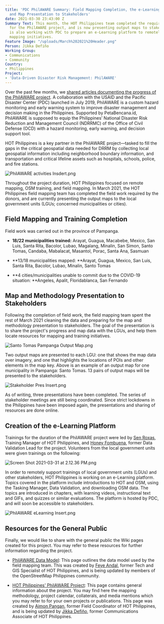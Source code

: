 ```yaml
---
title: 'PDC PhilAWARE Summary: Field Mapping Completion, the e-Learning Platform,
  and Map Presentation to Stakeholders'
date: 2021-03-30 23:43:00 Z
Summary Text: This month, the HOT Philippines team completed the required field work
  for the PhilAWARE project, and is now presenting output maps to stakeholders. HOT
  is also working with PDC to prepare an e-Learning platform to remotely support stakeholder
  mapping initiatives.
Feature Image: "/uploads/March%202021%20Header.png"
Person: Jikka Defiño
Working Group:
- Communications
- Community
Country:
- Philippines
Project:
- 'Data-Driven Disaster Risk Management: PhilAWARE'
---
```


Over the past few months, we [shared articles documenting the progress of the PhilAWARE project](https://www.hotosm.org/projects/data-driven-disaster-risk-management-philaware/). A collaboration with the USAID and the Pacific Disaster Center (PDC) launched in July 2019, PhilAWARE is a custom hazard monitoring and early warning system to improve disaster management and decision making in the Philippines.  Supported by PetaBencana.id, PhilAWARE is supposed to equip the Philippines’ National Disaster Risk Reduction and Management Council (NDRRMC) of the Office of Civil Defense (OCD) with a hazard monitoring, early warning, and decision support tool.

HOT Philippines is a key partner in the PhilAWARE project—tasked to fill the gaps in the critical geospatial data needed for DRRM by collecting local geospatial information including neighborhood boundary information, and transportation and critical lifeline assets such as hospitals, schools, police, and fire stations.

![PhilAWARE activities Insdert.png](/uploads/PhilAWARE%20activities%20Insdert.png)

Throughout the project duration, HOT Philippines focused on remote mapping, OSM training, and field mapping. In March 2021, the HOT Philippines field mapping team has completed the field work required by the donors, and are currently presenting the output maps to the local government units (LGUs; concerned municipalities or cities).

## Field Mapping and Training Completion

Field work was carried out in the province of Pampanga. 

* **18/22 municipalities trained:** Arayat, Guagua, Macabebe, Mexico, San Luis, Santa Rita, Bacolor, Lubao, Magalang, Minalin, San Simon, Santo Tomas, Candaba, Mabalacat, Masantol, Porac, Santa Ana, Sasmuan

* **13/18 municipalities mapped: **Arayat, Guagua, Mexico, San Luis, Santa Rita, Bacolor, Lubao, Minalin, Santo Tomas

* **4 cities/municipalities unable to commit due to the COVID-19 situation: **Angeles, Apalit, Floridablanca, San Fernando

## **Map and Methodology Presentation to Stakeholders**

Following the completion of field work, the field mapping team spent the rest of March 2021 cleaning the data and preparing for the map and methodology presentation to stakeholders. The goal of the presentation is to share the project's progress and map data with the LGUs, and help them locate resources for mapping and training initiatives.

![Santo Tomas Pampanga Output Map.png](/uploads/Santo%20Tomas%20Pampanga%20Output%20Map.png)

Two output maps are presented to each LGU: one that shows the map data over imagery, and one that highlights the locations of POIs and other elements in the map key. Above is an example of an output map for one municipality in Pampanga: Santo Tomas. 13 pairs of output maps will be presented to the stakeholders.

![Stakeholder Pres Insert.png](/uploads/Stakeholder%20Pres%20Insert.png)

As of writing, three presentations have been completed. The series of stakeholder meetings are still being coordinated. Since strict lockdowns in the Philippines have been imposed again, the presentations and sharing of resources are done online.

## Creation of the e-Learning Platform

Trainings for the duration of the PhilAWARE project were led by [Sen Roxas](https://www.openstreetmap.org/user/senmroxas), Training Manager of HOT Philippines, and [Honey Fombuena](https://www.openstreetmap.org/user/Honey%20Fombuena), former Data Validation Lead for the project. Volunteers from the local government units were given trainings on the following:

![Screen Shot 2021-03-31 at 2.12.36 PM.png](/uploads/Screen%20Shot%202021-03-31%20at%202.12.36%20PM.png)

In order to remotely support trainings of local government units (LGUs) and other stakeholders, HOT Philippines is working on an e-Learning platform. Topics covered in the platform include introductions to HOT and OSM, using the Tasking Manager, Data Validation, and downloading OSM data. The topics are introduced in chapters, with learning videos, instructional text and GIFs, and quizzes or similar evaluations. The platform is hosted by PDC, and will soon be accessible to stakeholders.

![PhilAWARE eLearning Insert.png](/uploads/PhilAWARE%20eLearning%20Insert.png)

## Resources for the General Public

Finally, we would like to share with the general public the Wiki pages created for this project. You may refer to these resources for further information regarding the project.

* [PhilAWARE Data Model](https://wiki.openstreetmap.org/wiki/PhilAWARE_Data_Model): This page outlines the data model used by the field mapping team. This was created by [Feye Andal](https://www.openstreetmap.org/user/feyeandal), former Tech and GIS Specialist of HOT Philippines, and is being updated by members of the OpenStreetMap Philippines community.

* [HOT Philippines' PhilAWARE Project](https://wiki.openstreetmap.org/wiki/HOT-Philippines%27_PhilAWARE_Project): This page contains general information about the project. You may find here the mapping methodology, project calendar, collaterals, and media mentions which you may refer to for your own projects or publications. This page was created by [Aimon Pangan](https://www.openstreetmap.org/user/mipangan), former Field Coordinator of HOT Philippines, and is being updated by [Jikka Defiño](https://wiki.openstreetmap.org/wiki/User:Jikka), former Communications Associate of HOT Philippines.
